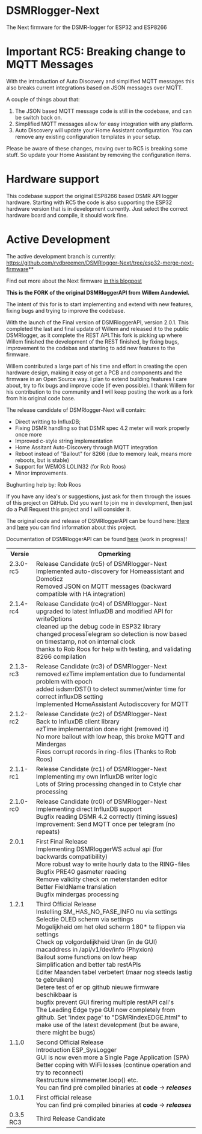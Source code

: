 # DSMRlogger-Next
The Next firmware for the DSMR-logger for ESP32 and ESP8266

# Important RC5: Breaking change to MQTT Messages 
With the introduction of Auto Discovery and simplified MQTT messages this also breaks current integrations based on JSON messages over MQTT.  

A couple of things about that:
1. The JSON based MQTT message code is still in the codebase, and can be switch back on.
2. Simplified MQTT messages allow for easy integration with any platform.
3. Auto Discovery will update your Home Assistant configuration. You can remove any existing configuration templates in your setup.

Please be aware of these changes, moving over to RC5 is breaking some stuff. So update your Home Assistant by removing the configuration items. 

# Hardware support
This codebase support the original ESP8266 based DSMR API logger hardware. Starting with RC5 the code is also supporting the ESP32 hardware version that is in development currently. Just select the correct hardware board and compile, it should work fine. 
# Active Development
The active development branch is currently:  
https://github.com/rvdbreemen/DSMRlogger-Next/tree/esp32-merge-next-firmware**

Find out more about the Next firmware [in this blogpost](https://willem.aandewiel.nl/index.php/2020/07/22/dsmr-logger-schrijft-nu-rechtstreeks-in-influxdb-grafana/)

**This is the FORK of the original DSMRloggerAPI from Willem Aandewiel.** 

The intent of this for is to start implementing and extend with new features, fixing bugs and trying to improve the codebase.

With the launch of the Final version of DSMRloggerAPI, version 2.0.1. This completed the last and final update of Willem and released it to the public DSMRlogger, as it complete the REST API.This fork is picking up where Willem finished the development of the REST finished, by fixing bugs, improvement to the codebas and starting to add new features to the firmware.

Willem contributed a large part of his time and effort in creating the open hardware design, making it easy ot get a PCB and components and the firmware in an Open Source way. I plan to extend building features I care about, try to fix bugs and improve code (if even possible). I thank Willem for his contribution to the community and I will keep posting the work as a fork from his original code base. 

The release candidate of DSMRlogger-Next will contain:
- Direct writting to InfluxDB;
- Fixing DSMR handling so that DSMR spec 4.2 meter will work properly once more
- Improved c-style string implementation
- Home Assitant Auto-Discovery through MQTT integration
- Reboot instead of "Bailout" for 8266 (due to memory leak, means more reboots, but is stable)
- Support for WEMOS LOLIN32 (for Rob Roos)
- Minor improvements.

Bughunting help by: Rob Roos

If you have any idea's or suggestions, just ask for them through the issues of this project on GitHub. Did you want to join me in development, then just do a Pull Request this project and I will consider it.

The original code and release of DSMRloggerAPI can be found here:
[Here](https://willem.aandewiel.nl/index.php/2019/04/09/dsmr-logger-v4-slimme-meter-uitlezer/) and
[here](https://willem.aandewiel.nl/index.php/2020/02/28/restapis-zijn-hip-nieuwe-firmware-voor-de-dsmr-logger/)
you can find information about this project.

Documentation of DSMRloggerAPI can be found [here](https://mrwheel-docs.gitbook.io/dsmrloggerapi/) (work in progress)!

<table>
<tr><th>Versie</th><th>Opmerking</th></tr>
<tr>
   <td valign="top">2.3.0-rc5</td>
   <td>Release Candidate (rc5) of DSMRlogger-Next
   <br>Implemented auto-discovery for Homeassistant and Domoticz
   <br>Removed JSON on MQTT messages (backward compatible with HA integration)
</td>
</tr>
<tr>
   <td valign="top">2.1.4-rc4</td>
   <td>Release Candidate (rc4) of DSMRlogger-Next
   <br>upgraded to latest InfluxDB and modified API for writeOptions
   <br>cleaned up the debug code in ESP32 library
   <br>changed processTelegram so detection is now based on timestamp, not on internal clock
   <br>thanks to Rob Roos for help with testing, and validating 8266 compilation
   </td>
</tr>
<tr>
   <td valign="top">2.1.3-rc3</td>
   <td>Release Candidate (rc3) of DSMRlogger-Next
   <br>removed ezTime implementation due to fundamental problem with epoch
   <br>added isdsmrDST() to detect summer/winter time for correct influxDB setting
   <br>Implemented HomeAssistant Autodiscovery for MQTT
   </td>
</tr>
<tr>
   <td valign="top">2.1.2-rc2</td>
   <td>Release Candidate (rc2) of DSMRlogger-Next
   <br>Back to InfluxDB client library
   <br>ezTime implementation done right (removed it)
   <br>No more bailout with low heap, this broke MQTT and Mindergas
   <br>Fixes corrupt records in ring-files (Thanks to Rob Roos)
   </td>
</tr>
<tr>
   <td valign="top">2.1.1-rc1</td>
   <td>Release Candidate (rc1) of DSMRlogger-Next
   <br>Implementing my own InfluxDB writer logic 
   <br>Lots of String processing changed in to Cstyle char processing
   </td>
</tr>
<tr>
   <td valign="top">2.1.0-rc0</td>
   <td>Release Candidate (rc0) of DSMRlogger-Next
   <br>Implementing direct InfluxDB support 
   <br>Bugfix reading DSMR 4.2 correctly (timing issues) 
   <br>Improvement: Send MQTT once per telegram (no repeats)
   </td>
</tr>
<tr>
   <td valign="top">2.0.1</td>
   <td>First Final Release
   <br>Implementing DSMRloggerWS actual api (for backwards compatibility)
   <br>More robust way to write hourly data to the RING-files
   <br>Bugfix PRE40 gasmeter reading
   <br>Remove validity check on meterstanden editor
   <br>Better FieldName translation
   <br>Bugfix mindergas processing
   </td>
</tr>
<tr>
   <td valign="top">1.2.1</td>
   <td>Third Official Release
      <br>Instelling SM_HAS_NO_FASE_INFO nu via settings
      <br>Selectie OLED scherm via settings
      <br>Mogelijkheid om het oled scherm 180* te flippen via settings
      <br>Check op volgordelijkheid Uren (in de GUI)
      <br>macaddress in /api/v1/dev/info (Phyxion)
      <br>Bailout some functions on low heap
      <br>Simplification and better tab restAPIs
      <br>Editer Maanden tabel verbetert  (maar nog steeds lastig te gebruiken)
      <br>Betere test of er op github nieuwe firmware beschikbaar is
      <br>bugfix prevent GUI firering multiple restAPI call's
      <br>The Leading Edge type GUI now completely from github. Set
      'index page' to "DSMRindexEDGE.html" to make use of
      the latest development (but be aware, there might be bugs)
   </td>
</tr>
<tr>
   <td valign="top">1.1.0</td>
   <td>Second Official Release
      <br>Introduction ESP_SysLogger
      <br>GUI is now even more a Single Page Application (SPA)
      <br>Better coping with WiFi losses (continue operation and try to reconnect)
      <br>Restructure slimmemeter.loop() etc.
      <br>You can find pré compiled binaries at <b>code</b> -> <b><i>releases</i></b>
   </td>
</tr>
<tr>
   <td valign="top">1.0.1</td>
   <td>First official release
      <br>You can find pré compiled binaries at <b>code</b> -> <b><i>releases</i></b>
   </td>
</tr>
<tr>
   <td valign="top">0.3.5 RC3</td>
   <td>Third Release Candidate
   </td>
</tr>
</table>
